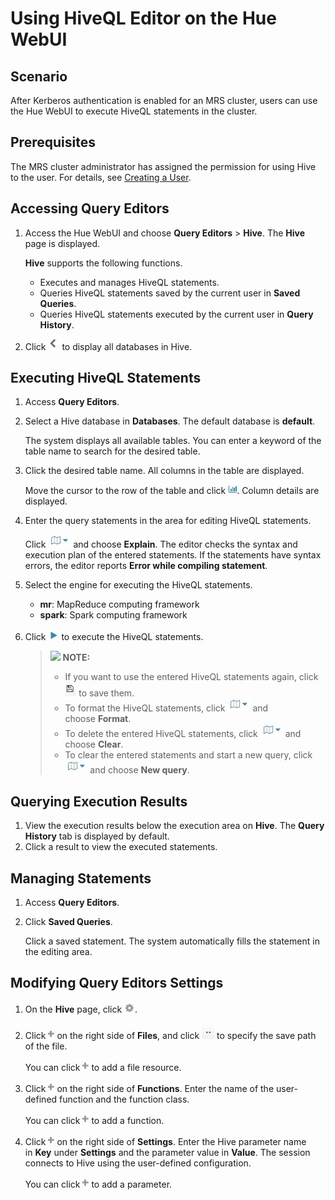 # Using HiveQL Editor on the Hue WebUI<a name="EN-US_TOPIC_0125376126"></a>

## Scenario<a name="s44e510cf8c854f77b052ab1d5ba52e06"></a>

After Kerberos authentication is enabled for an MRS cluster, users can use the Hue WebUI to execute HiveQL statements in the cluster.

## Prerequisites<a name="se3e75c61401242e7871c040d9296745b"></a>

The MRS cluster administrator has assigned the permission for using Hive to the user. For details, see  [Creating a User](creating-a-user.md).

## Accessing  **Query Editors**<a name="section22433809173457"></a>

1.  Access the Hue WebUI and choose  **Query Editors**  \>  **Hive**. The **Hive**  page is displayed.

    **Hive**  supports the following functions.

    -   Executes and manages HiveQL statements.
    -   Queries HiveQL statements saved by the current user in  **Saved Queries**.
    -   Queries HiveQL statements executed by the current user in  **Query History**.

2.  Click  ![](figures/icon_mrs_showdb.jpg)  to display all databases in Hive.

## Executing HiveQL Statements<a name="section3586166217356"></a>

1.  Access  **Query Editors**.
2.  Select a Hive database in  **Databases**. The default database is **default**.

    The system displays all available tables. You can enter a keyword of the table name to search for the desired table.

3.  Click the desired table name. All columns in the table are displayed.

    Move the cursor to the row of the table and click  ![](figures/icon_mrs_dbtablelist.jpg). Column details are displayed.

4.  Enter the query statements in the area for editing HiveQL statements.

    Click  ![](figures/icon_mrs_dbedit.jpg) and choose **Explain**. The editor checks the syntax and execution plan of the entered statements. If the statements have syntax errors, the editor reports **Error while compiling statement**.

5.  Select the engine for executing the HiveQL statements.
    -   **mr**: MapReduce computing framework
    -   **spark**: Spark computing framework

6.  Click  ![](figures/icon_mrs_dbrunning.jpg)  to execute the HiveQL statements.

    >![](/images/icon-note.gif) **NOTE:**   
    >-   If you want to use the entered HiveQL statements again, click  ![](figures/icon_mrs_dbsave.jpg)  to save them.  
    >-   To format the HiveQL statements, click  ![](figures/icon_mrs_dbedit.jpg) and choose **Format**.  
    >-   To delete the entered HiveQL statements, click  ![](figures/icon_mrs_dbedit.jpg) and choose **Clear**.  
    >-   To clear the entered statements and start a new query, click  ![](figures/icon_mrs_dbedit.jpg) and choose **New query**.  


## Querying Execution Results<a name="section35608700173522"></a>

1.  View the execution results below the execution area on  **Hive**. The **Query History**  tab is displayed by default.
2.  Click a result to view the executed statements.

## Managing Statements<a name="section61610762173532"></a>

1.  Access  **Query Editors**.
2.  Click  **Saved Queries**.

    Click a saved statement. The system automatically fills the statement in the editing area.


## Modifying  **Query Editors**  Settings<a name="section59956943173543"></a>

1.  On the  **Hive** page, click ![](figures/icon_mrs_dbset.jpg).
2.  Click  ![](figures/icon_mrs_dbadd.jpg) on the right side of **Files**, and click ![](figures/icon_mrs_dbmanu.jpg)  to specify the save path of the file.

    You can click  ![](figures/icon_mrs_dbadd.jpg)  to add a file resource.

3.  Click  ![](figures/icon_mrs_dbadd.jpg) on the right side of **Functions**. Enter the name of the user-defined function and the function class.

    You can click  ![](figures/icon_mrs_dbadd.jpg)  to add a function.

4.  Click  ![](figures/icon_mrs_dbadd.jpg) on the right side of **Settings**. Enter the Hive parameter name in **Key** under **Settings** and the parameter value in **Value**. The session connects to Hive using the user-defined configuration.

    You can click  ![](figures/icon_mrs_dbadd.jpg)  to add a parameter.


